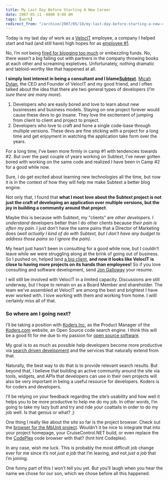 ```yaml
---
title: My Last Day Before Starting A New Career
date: 2007-05-11 -0800 9:00 AM
tags: [work]
redirect_from: "/archive/2007/05/10/my-last-day-before-starting-a-new-career.aspx/"
---
```


Today is my last day of work as a
[VelocIT](http://veloc-it.com/ "VelocIT") employee, a company I helped
start and had (and still have) high hopes for as [employee
#1](https://haacked.com/archive/2005/09/13/My-New-Job.aspx "New Job").

No, I’m not being [fired for blogging too
much](http://engtech.wordpress.com/2007/05/11/why-you-could-be-fired-for-blogging/ "5 Reasons Blogging Leads to the Unemployment Line")
or embezzling funds. No, there wasn’t a big falling out with partners in
the company throwing books at each other and screaming expletives.
Unfortunately, nothing dramatic and tabloid-worthy like that happened at
all.

**I simply lost interest in being a consultant and I
blame**[**Subtext**](http://subtextproject.com/ "Subtext Blog Engine").
[Micah Dylan](http://micahdylan.com/ "Micah Dylan"), the CEO and Founder
of VelocIT and my good friend, and I often talked about the idea that
there are two general types of developers (*I’m sure there are many
more*).

1. Developers who are easily bored and love to learn about new
   businesses and business models. Staying on one project forever would
   cause these devs to go insane. They love the excitement of jumping
   from client to client and project to project.
2. Developers who love to craft and hone a single code-base through
   multiple versions. These devs are fine sticking with a project for a
   long time and get enjoyment in watching the application take form
   over the years.

For a long time, I’ve been more firmly in camp #1 with tendencies
towards #2. But over the past couple of years working on Subtext, I’ve
never gotten bored with working on the same code and realized I have
been in Camp #2 for a good while now.

Sure, I do get excited about learning new technologies all the time, but
now it is in the context of how they will help me make Subtext a better
blog engine.

Not only that, I found that **what I most love about the Subtext project
is not just the craft of developing an application over multiple
versions, but the joy in building a community around that project**.

Maybe this is because with Subtext, my "clients" are *other developers.*
I *understand* developers better than I do other clients because *their
pain is often my pain*. I just don’t have the same pains that a Director
of Marketing does (*well actually I kind of do with Subtext, but I don’t
have any budget to address those pains so I ignore the pain)*.

My heart just hasn’t been in consulting for a good while now, but I
couldn’t leave while we were struggling along at the brink of going out
of business. So I pushed on, helped land [a big
client](http://www.worldbank.org/ "A Big Client"), **and now it looks
like VelocIT is close to having more projects on its hands than
employees!** So if you love consulting and software development, send
[Jon Galloway](http://weblogs.asp.net/jgalloway/ "Jon Galloway") your
resume.

I will still be involved with VelocIT in a limited capacity. Discussions
are still underway, but I hope to remain on as a Board Member and
shareholder. The team we’ve assembled at VelocIT are among the best and
brightest I have ever worked with. I love working with them and working
from home. I willl certainly miss all of that.

### So where am I going next?

I’ll be taking a position with [Koders
Inc.](http://www.koders.com/info.aspx?f=About "Koders") as the Product
Manager of the
[Koders.com](http://koders.com/ "Koders code search engine") website, an
Open Source code search engine. I think this will be a good fit for me
due to my passion for [open source
software](https://haacked.com/tags/#oss "Open Source").

My goal is to as much as possible help developers become more productive
via [search driven
development](https://haacked.com/archive/2007/03/16/increase-productivity-with-search-driven-development.aspx "search driven development")
and the services that naturally extend from that.

Naturally, the best way to do that is to provide relevant search
results. But beyond that, I believe that building an active community
around the site via tools, widgets, and APIs that developers can use in
their own projects will also be very important in being a useful
resource for developers. Koders is for coders and developers.

I’ll be relying on your feedback regarding the site’s usability and how
well it helps you to be more productive to help me do my job. In other
words, I’m going to take my lazy butt and try and ride *your* coattails
in order to do my job well. Is that genius or what? ;)

One thing I really like about the site so far is the project browser.
Check out the [browser for the MbUnit
project](http://www.koders.com/info.aspx?c=ProjectInfo&pid=DTGQ3USX4NFW1NM42DB42EG6PC "MbUnit project browser").
Wouldn’t it be nice to integrate that into your project homepage, your
CruiseControl.NET build, or even replace the the
[CodePlex](http://codeplex.com/ "CodePlex") code browser with that?
(hint hint Codeplex).

In any case, wish me luck. This is probably the most difficult job
change ever for me since it’s not *just a job* that I’m leaving, and not
*just a job* that I’m joining.

One funny part of this I won’t tell you yet. But you’ll laugh when you
hear the name we chose for our son, which we chose before all this
happened.

